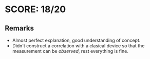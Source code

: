 # SCORE: 18/20
## Remarks
 - Almost perfect explanation, good understanding of concept.
 - Didn't construct a correlation with a clasical device so that the measurement can be *observed*, rest everything is fine.
